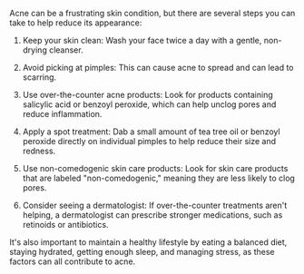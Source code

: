 Acne can be a frustrating skin condition, but there are several steps you can take to help reduce its appearance:

1. Keep your skin clean: Wash your face twice a day with a gentle, non-drying cleanser.

2. Avoid picking at pimples: This can cause acne to spread and can lead to scarring.

3. Use over-the-counter acne products: Look for products containing salicylic acid or benzoyl peroxide, which can help unclog pores and reduce inflammation.

4. Apply a spot treatment: Dab a small amount of tea tree oil or benzoyl peroxide directly on individual pimples to help reduce their size and redness.

5. Use non-comedogenic skin care products: Look for skin care products that are labeled "non-comedogenic," meaning they are less likely to clog pores.

6. Consider seeing a dermatologist: If over-the-counter treatments aren't helping, a dermatologist can prescribe stronger medications, such as retinoids or antibiotics.

It's also important to maintain a healthy lifestyle by eating a balanced diet, staying hydrated, getting enough sleep, and managing stress, as these factors can all contribute to acne.
